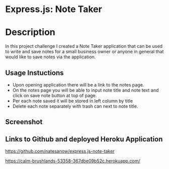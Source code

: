 # Express.js: Note Taker

# Description

In this project challenge I created a Note Taker application that can be used to write and save notes for a small business owner or anyone in general that would like to save notes via the application.

## Usage Instuctions

* Upon opening application there will be a link to the notes page.
* On the notes page you will be able to input note title and note text and click on save note button at top of page.
* Per each note saved it will be stored in left column by title
* Delete each note separately with trash can next to note title.

## Screenshot



## Links to Github and deployed Heroku Application

https://github.com/natesanow/express.js-note-taker

https://calm-brushlands-53358-367dbe09b52c.herokuapp.com/

